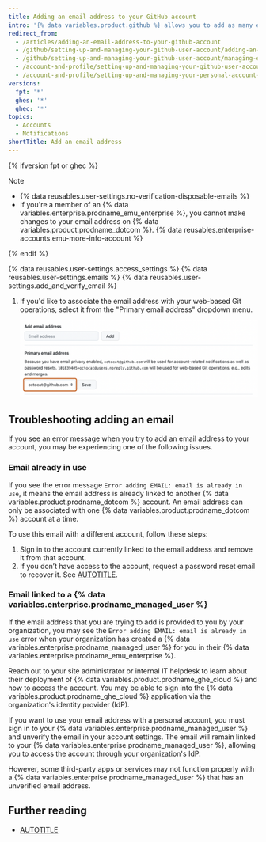 ```yaml
---
title: Adding an email address to your GitHub account
intro: '{% data variables.product.github %} allows you to add as many email addresses to your account as you like. If you set an email address in your local Git configuration, you will need to add it to your account settings in order to connect your commits to your account. For more information about your email address and commits, see [Setting your commit email address](/articles/setting-your-commit-email-address/).'
redirect_from:
  - /articles/adding-an-email-address-to-your-github-account
  - /github/setting-up-and-managing-your-github-user-account/adding-an-email-address-to-your-github-account
  - /github/setting-up-and-managing-your-github-user-account/managing-email-preferences/adding-an-email-address-to-your-github-account
  - /account-and-profile/setting-up-and-managing-your-github-user-account/managing-email-preferences/adding-an-email-address-to-your-github-account
  - /account-and-profile/setting-up-and-managing-your-personal-account-on-github/managing-email-preferences/adding-an-email-address-to-your-github-account
versions:
  fpt: '*'
  ghes: '*'
  ghec: '*'
topics:
  - Accounts
  - Notifications
shortTitle: Add an email address
---
```

{% ifversion fpt or ghec %}

> [!NOTE]
> * {% data reusables.user-settings.no-verification-disposable-emails %}
> * If you're a member of an {% data variables.enterprise.prodname_emu_enterprise %}, you cannot make changes to your email address on {% data variables.product.prodname_dotcom %}. {% data reusables.enterprise-accounts.emu-more-info-account %}

{% endif %}

{% data reusables.user-settings.access_settings %}
{% data reusables.user-settings.emails %}
{% data reusables.user-settings.add_and_verify_email %}
1. If you'd like to associate the email address with your web-based Git operations, select it from the "Primary email address" dropdown menu.

   ![Screenshot of the "Email" settings page. Under "Primary email address," a dropdown menu, labeled with Octocat's email address, is outlined in orange.](/assets/images/help/settings/email-primary.png)

## Troubleshooting adding an email

If you see an error message when you try to add an email address to your account, you may be experiencing one of the following issues.

### Email already in use

If you see the error message `Error adding EMAIL: email is already in use`, it means the email address is already linked to another {% data variables.product.prodname_dotcom %} account. An email address can only be associated with one {% data variables.product.prodname_dotcom %} account at a time.

To use this email with a different account, follow these steps:

1. Sign in to the account currently linked to the email address and remove it from that account.
1. If you don’t have access to the account, request a password reset email to recover it. See [AUTOTITLE](/authentication/keeping-your-account-and-data-secure/updating-your-github-access-credentials).

### Email linked to a {% data variables.enterprise.prodname_managed_user %}

If the email address that you are trying to add is provided to you by your organization, you may see the `Error adding EMAIL: email is already in use` error when your organization has created a {% data variables.enterprise.prodname_managed_user %} for you in their {% data variables.enterprise.prodname_emu_enterprise %}.

Reach out to your site administrator or internal IT helpdesk to learn about their deployment of {% data variables.product.prodname_ghe_cloud %} and how to access the account. You may be able to sign into the {% data variables.product.prodname_ghe_cloud %} application via the organization's identity provider (IdP).

If you want to use your email address with a personal account, you must sign in to your {% data variables.enterprise.prodname_managed_user %} and unverify the email in your account settings. The email will remain linked to your {% data variables.enterprise.prodname_managed_user %}, allowing you to access the account through your organization's IdP.

However, some third-party apps or services may not function properly with a {% data variables.enterprise.prodname_managed_user %} that has an unverified email address.

## Further reading

* [AUTOTITLE](/account-and-profile/setting-up-and-managing-your-personal-account-on-github/managing-email-preferences)

